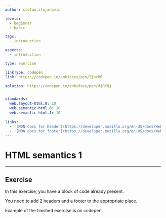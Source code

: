 ```yaml
---
author: stefan.stojanovic

levels:
  - beginner
  - basic

tags:
  - introduction

aspects:
  - introduction

type: exercise

linkType: codepen
link: https://codepen.io/enkidevs/pen/ZjazMR

solution: https://codepen.io/enkidevs/pen/djRYQj


standards:
  web.layout-html.0: 10
  web.semantic-html.0: 10
  web.semantic-html.1: 10
  
links:
  - '[MDN docs for header](https://developer.mozilla.org/en-US/docs/Web/HTML/Element/header){website}'
  - '[MDN docs for footer](https://developer.mozilla.org/en-US/docs/Web/HTML/Element/footer){website}'
---
```

# HTML semantics 1
---

## Exercise
In this exercise, you have a block of code already present. 

You need to add 2 headers and a footer to the appropriate place. 

Example of the finished exercise is on codepen. 


